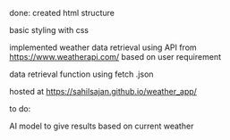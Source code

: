 done:
created html structure

basic styling with css

implemented weather data retrieval using API from https://www.weatherapi.com/ based on user requirement

data retrieval function using fetch .json

hosted at https://sahilsajan.github.io/weather_app/



to do:

AI model to give results based on current weather
